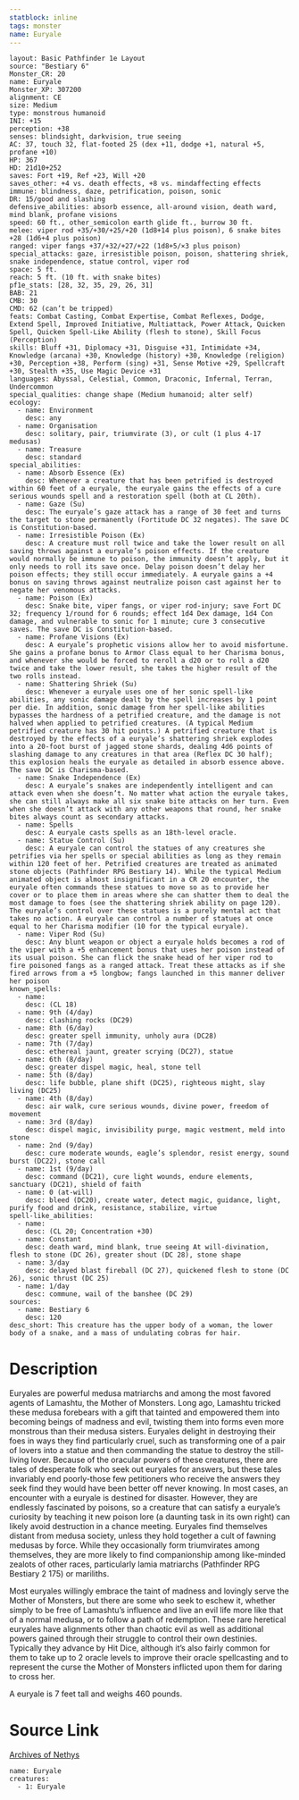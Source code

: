 ```yaml
---
statblock: inline
tags: monster
name: Euryale
---
```

```statblock
layout: Basic Pathfinder 1e Layout
source: "Bestiary 6"
Monster_CR: 20
name: Euryale
Monster_XP: 307200
alignment: CE
size: Medium
type: monstrous humanoid
INI: +15
perception: +38
senses: blindsight, darkvision, true seeing
AC: 37, touch 32, flat-footed 25 (dex +11, dodge +1, natural +5, profane +10)
HP: 367
HD: 21d10+252
saves: Fort +19, Ref +23, Will +20
saves_other: +4 vs. death effects, +8 vs. mindaffecting effects
immune: blindness, daze, petrification, poison, sonic
DR: 15/good and slashing
defensive_abilities: absorb essence, all-around vision, death ward, mind blank, profane visions
speed: 60 ft., other_semicolon earth glide ft., burrow 30 ft.
melee: viper rod +35/+30/+25/+20 (1d8+14 plus poison), 6 snake bites +28 (1d6+4 plus poison)
ranged: viper fangs +37/+32/+27/+22 (1d8+5/×3 plus poison)
special_attacks: gaze, irresistible poison, poison, shattering shriek, snake independence, statue control, viper rod
space: 5 ft.
reach: 5 ft. (10 ft. with snake bites)
pf1e_stats: [28, 32, 35, 29, 26, 31]
BAB: 21
CMB: 30
CMD: 62 (can’t be tripped)
feats: Combat Casting, Combat Expertise, Combat Reflexes, Dodge, Extend Spell, Improved Initiative, Multiattack, Power Attack, Quicken Spell, Quicken Spell-Like Ability (flesh to stone), Skill Focus (Perception)
skills: Bluff +31, Diplomacy +31, Disguise +31, Intimidate +34, Knowledge (arcana) +30, Knowledge (history) +30, Knowledge (religion) +30, Perception +38, Perform (sing) +31, Sense Motive +29, Spellcraft +30, Stealth +35, Use Magic Device +31
languages: Abyssal, Celestial, Common, Draconic, Infernal, Terran, Undercommon
special_qualities: change shape (Medium humanoid; alter self)
ecology:
  - name: Environment
    desc: any
  - name: Organisation
    desc: solitary, pair, triumvirate (3), or cult (1 plus 4-17 medusas)
  - name: Treasure
    desc: standard
special_abilities:
  - name: Absorb Essence (Ex)
    desc: Whenever a creature that has been petrified is destroyed within 60 feet of a euryale, the euryale gains the effects of a cure serious wounds spell and a restoration spell (both at CL 20th).
  - name: Gaze (Su)
    desc: The euryale’s gaze attack has a range of 30 feet and turns the target to stone permanently (Fortitude DC 32 negates). The save DC is Constitution-based.
  - name: Irresistible Poison (Ex)
    desc: A creature must roll twice and take the lower result on all saving throws against a euryale’s poison effects. If the creature would normally be immune to poison, the immunity doesn’t apply, but it only needs to roll its save once. Delay poison doesn’t delay her poison effects; they still occur immediately. A euryale gains a +4 bonus on saving throws against neutralize poison cast against her to negate her venomous attacks.
  - name: Poison (Ex)
    desc: Snake bite, viper fangs, or viper rod-injury; save Fort DC 32; frequency 1/round for 6 rounds; effect 1d4 Dex damage, 1d4 Con damage, and vulnerable to sonic for 1 minute; cure 3 consecutive saves. The save DC is Constitution-based.
  - name: Profane Visions (Ex)
    desc: A euryale’s prophetic visions allow her to avoid misfortune. She gains a profane bonus to Armor Class equal to her Charisma bonus, and whenever she would be forced to reroll a d20 or to roll a d20 twice and take the lower result, she takes the higher result of the two rolls instead.
  - name: Shattering Shriek (Su)
    desc: Whenever a euryale uses one of her sonic spell-like abilities, any sonic damage dealt by the spell increases by 1 point per die. In addition, sonic damage from her spell-like abilities bypasses the hardness of a petrified creature, and the damage is not halved when applied to petrified creatures. (A typical Medium petrified creature has 30 hit points.) A petrified creature that is destroyed by the effects of a euryale’s shattering shriek explodes into a 20-foot burst of jagged stone shards, dealing 4d6 points of slashing damage to any creatures in that area (Reflex DC 30 half); this explosion heals the euryale as detailed in absorb essence above. The save DC is Charisma-based.
  - name: Snake Independence (Ex)
    desc: A euryale’s snakes are independently intelligent and can attack even when she doesn’t. No matter what action the euryale takes, she can still always make all six snake bite attacks on her turn. Even when she doesn’t attack with any other weapons that round, her snake bites always count as secondary attacks.
  - name: Spells
    desc: A euryale casts spells as an 18th-level oracle.
  - name: Statue Control (Su)
    desc: A euryale can control the statues of any creatures she petrifies via her spells or special abilities as long as they remain within 120 feet of her. Petrified creatures are treated as animated stone objects (Pathfinder RPG Bestiary 14). While the typical Medium animated object is almost insignificant in a CR 20 encounter, the euryale often commands these statues to move so as to provide her cover or to place them in areas where she can shatter them to deal the most damage to foes (see the shattering shriek ability on page 120). The euryale’s control over these statues is a purely mental act that takes no action. A euryale can control a number of statues at once equal to her Charisma modifier (10 for the typical euryale).
  - name: Viper Rod (Su)
    desc: Any blunt weapon or object a euryale holds becomes a rod of the viper with a +5 enhancement bonus that uses her poison instead of its usual poison. She can flick the snake head of her viper rod to fire poisoned fangs as a ranged attack. Treat these attacks as if she fired arrows from a +5 longbow; fangs launched in this manner deliver her poison
known_spells:
  - name:
    desc: (CL 18)
  - name: 9th (4/day)
    desc: clashing rocks (DC29)
  - name: 8th (6/day)
    desc: greater spell immunity, unholy aura (DC28)
  - name: 7th (7/day)
    desc: ethereal jaunt, greater scrying (DC27), statue
  - name: 6th (8/day)
    desc: greater dispel magic, heal, stone tell
  - name: 5th (8/day)
    desc: life bubble, plane shift (DC25), righteous might, slay living (DC25)
  - name: 4th (8/day)
    desc: air walk, cure serious wounds, divine power, freedom of movement
  - name: 3rd (8/day)
    desc: dispel magic, invisibility purge, magic vestment, meld into stone
  - name: 2nd (9/day)
    desc: cure moderate wounds, eagle’s splendor, resist energy, sound burst (DC22), stone call
  - name: 1st (9/day)
    desc: command (DC21), cure light wounds, endure elements, sanctuary (DC21), shield of faith
  - name: 0 (at-will)
    desc: bleed (DC20), create water, detect magic, guidance, light, purify food and drink, resistance, stabilize, virtue
spell-like_abilities:
  - name:
    desc: (CL 20; Concentration +30)
  - name: Constant
    desc: death ward, mind blank, true seeing At will-divination, flesh to stone (DC 26), greater shout (DC 28), stone shape
  - name: 3/day
    desc: delayed blast fireball (DC 27), quickened flesh to stone (DC 26), sonic thrust (DC 25)
  - name: 1/day
    desc: commune, wail of the banshee (DC 29)
sources:
  - name: Bestiary 6
    desc: 120
desc_short: This creature has the upper body of a woman, the lower body of a snake, and a mass of undulating cobras for hair.
```
# Description
Euryales are powerful medusa matriarchs and among the most favored agents of Lamashtu, the Mother of Monsters. Long ago, Lamashtu tricked these medusa forebears with a gift that tainted and empowered them into becoming beings of madness and evil, twisting them into forms even more monstrous than their medusa sisters. Euryales delight in destroying their foes in ways they find particularly cruel, such as transforming one of a pair of lovers into a statue and then commanding the statue to destroy the still-living lover. Because of the oracular powers of these creatures, there are tales of desperate folk who seek out euryales for answers, but these tales invariably end poorly-those few petitioners who receive the answers they seek find they would have been better off never knowing. In most cases, an encounter with a euryale is destined for disaster. However, they are endlessly fascinated by poisons, so a creature that can satisfy a euryale’s curiosity by teaching it new poison lore (a daunting task in its own right) can likely avoid destruction in a chance meeting. Euryales find themselves distant from medusa society, unless they hold together a cult of fawning medusas by force. While they occasionally form triumvirates among themselves, they are more likely to find companionship among like-minded zealots of other races, particularly lamia matriarchs (Pathfinder RPG Bestiary 2 175) or mariliths. 

Most euryales willingly embrace the taint of madness and lovingly serve the Mother of Monsters, but there are some who seek to eschew it, whether simply to be free of Lamashtu’s influence and live an evil life more like that of a normal medusa, or to follow a path of redemption. These rare heretical euryales have alignments other than chaotic evil as well as additional powers gained through their struggle to control their own destinies. Typically they advance by Hit Dice, although it’s also fairly common for them to take up to 2 oracle levels to improve their oracle spellcasting and to represent the curse the Mother of Monsters inflicted upon them for daring to cross her. 

A euryale is 7 feet tall and weighs 460 pounds.
# Source Link
[Archives of Nethys](https://aonprd.com/MonsterDisplay.aspx?ItemName=Euryale)
```encounter-table
name: Euryale
creatures:
  - 1: Euryale
```

